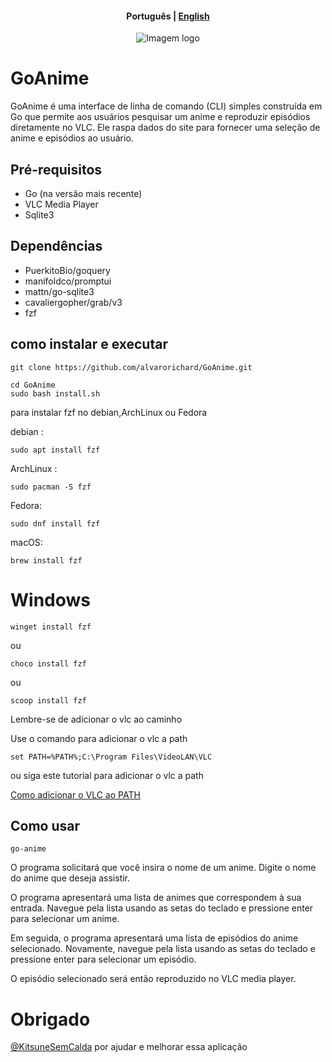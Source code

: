 <h4 align="center">
    <p>
        <b>Рortuguês</b> |
        <a href="https://github.com/alvarorichard/GoAnime/blob/main/README.md">English</a>
    </p>
</h4>

<p align="center">
  <img src="https://i.imgur.com/rgkp8OS.png" alt="Imagem logo" />
</p>

# GoAnime
GoAnime é uma interface de linha de comando (CLI) simples construída em Go que permite aos usuários pesquisar um anime e reproduzir episódios diretamente no VLC. Ele raspa dados do site para fornecer uma seleção de anime e episódios ao usuário.

## Pré-requisitos

* Go (na versão mais recente)
* VLC Media Player
* Sqlite3

## Dependências
* PuerkitoBio/goquery
* manifoldco/promptui
* mattn/go-sqlite3
* cavaliergopher/grab/v3
* fzf

## como instalar e executar

```shell
git clone https://github.com/alvarorichard/GoAnime.git
```
```shell
cd GoAnime
sudo bash install.sh
```
para instalar fzf no debian,ArchLinux ou Fedora

debian :
```shell
sudo apt install fzf
```
ArchLinux :

```shell
sudo pacman -S fzf
```

Fedora: 

```shell
sudo dnf install fzf
```

macOS:
```shell
brew install fzf
```

# Windows
```shell
winget install fzf
```
ou
```shell
choco install fzf
```
ou
```shell
scoop install fzf
```

Lembre-se de adicionar o vlc ao caminho

Use o comando para adicionar o vlc a path
```shell
set PATH=%PATH%;C:\Program Files\VideoLAN\VLC
```
ou siga este tutorial para adicionar o vlc a path

[Como adicionar o VLC ao PATH](https://www.vlchelp.com/add-vlc-command-prompt-windows/)

## Como usar

```shell
go-anime
```

O programa solicitará que você insira o nome de um anime. Digite o nome do anime que deseja assistir.

O programa apresentará uma lista de animes que correspondem à sua entrada. Navegue pela lista usando as setas do teclado e pressione enter para selecionar um anime.

Em seguida, o programa apresentará uma lista de episódios do anime selecionado. Novamente, navegue pela lista usando as setas do teclado e pressione enter para selecionar um episódio.

O episódio selecionado será então reproduzido no VLC media player.

# Obrigado
[@KitsuneSemCalda](https://github.com/KitsuneSemCalda) por ajudar e melhorar essa aplicação